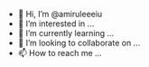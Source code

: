 - 👋 Hi, I’m @amiruleeeiu
- 👀 I’m interested in ...
- 🌱 I’m currently learning ...
- 💞️ I’m looking to collaborate on ...
- 📫 How to reach me ...

<!---
amiruleeeiu/amiruleeeiu is a ✨ special ✨ repository because its `README.md` (this file) appears on your GitHub profile.
You can click the Preview link to take a look at your changes.
--->

